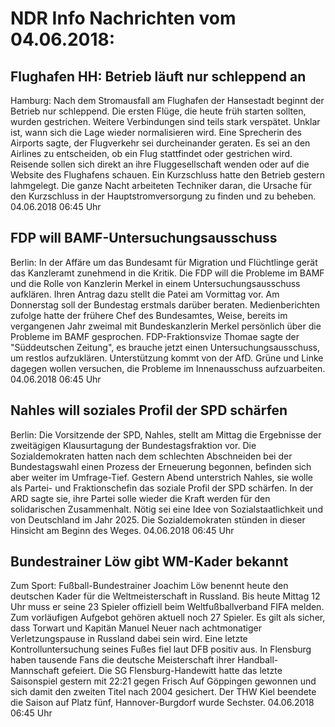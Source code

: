 # NDR Info Nachrichten vom 04.06.2018:


## Flughafen HH: Betrieb läuft nur schleppend an
Hamburg: Nach dem Stromausfall am Flughafen der Hansestadt beginnt der Betrieb nur schleppend. Die ersten Flüge, die heute früh starten sollten, wurden gestrichen. Weitere Verbindungen sind teils stark verspätet. Unklar ist, wann sich die Lage wieder normalisieren wird. Eine Sprecherin des Airports sagte, der Flugverkehr sei durcheinander geraten. Es sei an den Airlines zu entscheiden, ob ein Flug stattfindet oder gestrichen wird. Reisende sollen sich direkt an ihre Fluggesellschaft wenden oder auf die Website des Flughafens schauen. Ein Kurzschluss hatte den Betrieb gestern lahmgelegt. Die ganze Nacht arbeiteten Techniker daran, die Ursache für den Kurzschluss in der Hauptstromversorgung zu finden und zu beheben. 04.06.2018 06:45 Uhr 

## FDP will BAMF-Untersuchungsausschuss
Berlin: In der Affäre um das Bundesamt für Migration und Flüchtlinge gerät das Kanzleramt zunehmend in die Kritik. Die FDP will die Probleme im BAMF und die Rolle von Kanzlerin Merkel in einem Untersuchungsausschuss aufklären. Ihren Antrag dazu stellt die Patei am Vormittag vor. Am Donnerstag soll der Bundestag erstmals darüber beraten. Medienberichten zufolge hatte der frühere Chef des Bundesamtes, Weise, bereits im vergangenen Jahr zweimal mit Bundeskanzlerin Merkel persönlich über die Probleme im BAMF gesprochen. FDP-Fraktionsvize Thomae sagte der "Süddeutschen Zeitung", es brauche jetzt einen Untersuchungsausschuss, um restlos aufzuklären. Unterstützung kommt von der AfD. Grüne und Linke dagegen wollen versuchen, die Probleme im Innenausschuss aufzuarbeiten. 04.06.2018 06:45 Uhr 

## Nahles will soziales Profil der SPD schärfen
Berlin: Die Vorsitzende der SPD, Nahles, stellt am Mittag die Ergebnisse der zweitägigen Klausurtagung der Bundestagsfraktion vor. Die Sozialdemokraten hatten nach dem schlechten Abschneiden bei der Bundestagswahl einen Prozess der Erneuerung begonnen, befinden sich aber weiter im Umfrage-Tief. Gestern Abend unterstrich Nahles, sie wolle als Partei- und Fraktionschefin das soziale Profil der SPD schärfen. In der ARD sagte sie, ihre Partei solle wieder die Kraft werden für den solidarischen Zusammenhalt. Nötig sei eine Idee von Sozialstaatlichkeit und von Deutschland im Jahr 2025. Die Sozialdemokraten stünden in dieser Hinsicht am Beginn des Weges. 04.06.2018 06:45 Uhr 

## Bundestrainer Löw gibt WM-Kader bekannt
Zum Sport: Fußball-Bundestrainer Joachim Löw benennt heute den deutschen Kader für die Weltmeisterschaft in Russland. Bis heute Mittag 12 Uhr muss er seine 23 Spieler offiziell beim Weltfußballverband FIFA melden. Zum vorläufigen Aufgebot gehören aktuell noch 27 Spieler. Es gilt als sicher, dass Torwart und Kapitän Manuel Neuer nach achtmonatiger Verletzungspause in Russland dabei sein wird. Eine letzte Kontrolluntersuchung seines Fußes fiel laut DFB positiv aus. In Flensburg haben tausende Fans die deutsche Meisterschaft ihrer Handball-Mannschaft gefeiert. Die SG Flensburg-Handewitt hatte das letzte Saisonspiel gestern mit 22:21 gegen Frisch Auf Göppingen gewonnen und sich damit den zweiten Titel nach 2004 gesichert. Der THW Kiel beendete die Saison auf Platz fünf, Hannover-Burgdorf wurde Sechster. 04.06.2018 06:45 Uhr 
